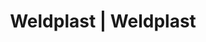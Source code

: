 ---
Link: "file:/Users/vinayakpatel/Downloads/www.weldplast.cz/eshop_products_compare/add/eshop-products-variant141"
product_name: "null"
product_id: "null"
title: "Weldplast | Weldplast"
product_desc: ""
product_specs: ""
product_downloads: ""
href: ""
accessories: ""
similar_products: ""
---